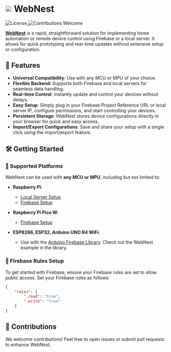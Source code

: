 # <img src="https://rupakpoddar.github.io/WebNest/web/favicon.png" alt="WebNest Logo" width="20" height="20"> WebNest

<a href="https://github.com/Rupakpoddar/WebNestCodeTemplate/blob/main/LICENSE">
    <img src="https://img.shields.io/badge/license-MIT-blue.svg?style=for-the-badge" alt="License" style="display: inline-block;">
</a>
<a href="#">
    <img src="https://img.shields.io/badge/contributions-welcome-purple.svg?style=for-the-badge" alt="Contributions Welcome" style="display: inline-block;">
</a>

**[WebNest](https://rupakpoddar.github.io/WebNest/)** is a rapid, straightforward solution for implementing home automation or remote device control using Firebase or a local server. It allows for quick prototyping and real-time updates without extensive setup or configuration.

## 🚀 Features

- **Universal Compatibility**: Use with any MCU or MPU of your choice.
- **Flexible Backend**: Supports both Firebase and local servers for seamless data handling.
- **Real-time Control**: Instantly update and control your devices without delays.
- **Easy Setup**: Simply plug in your Firebase Project Reference URL or local server IP, configure permissions, and start controlling your devices.
- **Persistent Storage**: WebNest stores device configurations directly in your browser for quick and easy access.
- **Import/Export Configurations**: Save and share your setup with a single click using the import/export feature.

## 🛠️ Getting Started

### 🔗 Supported Platforms

WebNest can be used with **any MCU or MPU**, including but not limited to:

- **Raspberry Pi**:
  - [Local Server Setup](https://github.com/Rupakpoddar/WebNestCodeTemplate/tree/main/RPi/LocalServer)
  - [Firebase Setup](https://github.com/Rupakpoddar/WebNestCodeTemplate/tree/main/RPi/Firebase)
  
- **Raspberry Pi Pico W**:
  - [Firebase Setup](https://github.com/Rupakpoddar/WebNestCodeTemplate/tree/main/RPico/Firebase)

- **ESP8266, ESP32, Arduino UNO R4 WiFi**:
  - Use with the [Arduino Firebase Library](https://github.com/Rupakpoddar/FirebaseArduino). Check out the WebNest example in the library.

### 🔐 Firebase Rules Setup

To get started with Firebase, ensure your Firebase rules are set to allow public access. Set your Firebase rules as follows:

```json
{
    "rules": {
        ".read": "true",
        ".write": "true"
    }
}
```

## 🌟 Contributions
We welcome contributions! Feel free to open issues or submit pull requests to enhance WebNest.
